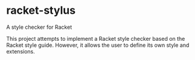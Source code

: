 # racket-stylus
A style checker for Racket

This project attempts to implement a Racket style checker based on the Racket style guide. However, it allows the user to define its own style and extensions.

